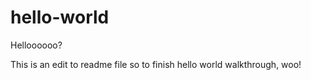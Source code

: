 # hello-world
Helloooooo?


This is an edit to readme file so to finish hello world walkthrough, woo!
